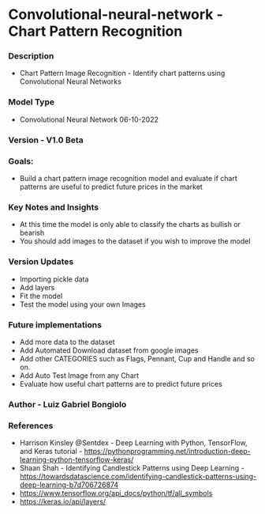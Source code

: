 # Convolutional-neural-network - Chart Pattern Recognition

### Description
- Chart Pattern Image Recognition - Identify chart patterns using Convolutional Neural Networks 


### Model Type 
- Convolutional Neural Network
06-10-2022

### Version - V1.0 Beta

### Goals:
- Build a chart pattern image recognition model and evaluate if chart patterns are useful to predict future prices in the market

### Key Notes and Insights
- At this time the model is only able to classify the charts as bullish or bearish 
- You should add images to the dataset if you wish to improve the model 

### Version Updates
- Importing pickle data
- Add layers 
- Fit the model 
- Test the model using your own Images


### Future implementations 
- Add more data to the dataset
- Add Automated Download dataset from google images 
- Add other CATEGORIES such as Flags, Pennant, Cup and Handle and so on. 
- Add Auto Test Image from any Chart 
- Evaluate how useful chart patterns are to predict future prices 


### Author - Luiz Gabriel Bongiolo


### References 
- Harrison Kinsley @Sentdex - Deep Learning with Python, TensorFlow, and Keras tutorial - https://pythonprogramming.net/introduction-deep-learning-python-tensorflow-keras/
- Shaan Shah - Identifying Candlestick Patterns using Deep Learning - https://towardsdatascience.com/identifying-candlestick-patterns-using-deep-learning-b7d706726874
- https://www.tensorflow.org/api_docs/python/tf/all_symbols
- https://keras.io/api/layers/
